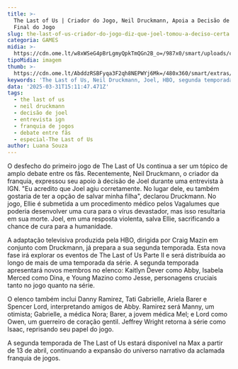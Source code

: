 ```yaml
---
title: >-
  The Last of Us | Criador do Jogo, Neil Druckmann, Apoia a Decisão de Joel no
  Final do Jogo
slug: the-last-of-us-criador-do-jogo-diz-que-joel-tomou-a-deciso-certa
categoria: GAMES
midia: >-
  https://cdn.ome.lt/w8xWSeG4pBrLgmyQpkTmQGn2B_o=/987x0/smart/uploads/conteudo/fotos/OMELETE_CAPA_-_2025-03-31T112235.539.png
tipoMidia: imagem
thumb: >-
  https://cdn.ome.lt/AbddzRSBFyqa3F2qh8NEPWYj6Mk=/480x360/smart/extras/conteudos/omelete_THUMB_-_2025-03-31T112303.114.png
keywords: 'The Last of Us, Neil Druckmann, Joel, HBO, segunda temporada The Last of Us'
data: '2025-03-31T15:11:47.471Z'
tags:
  - the last of us
  - neil druckmann
  - decisão de joel
  - entrevista ign
  - franquia de jogos
  - debate entre fãs
  - especial-The Last of Us
author: Luana Souza
---
```


O desfecho do primeiro jogo de The Last of Us continua a ser um tópico de amplo debate entre os fãs. Recentemente, Neil Druckmann, o criador da franquia, expressou seu apoio à decisão de Joel durante uma entrevista à IGN. "Eu acredito que Joel agiu corretamente. No lugar dele, eu também gostaria de ter a opção de salvar minha filha", declarou Druckmann. No jogo, Ellie é submetida a um procedimento médico pelos Vagalumes que poderia desenvolver uma cura para o vírus devastador, mas isso resultaria em sua morte. Joel, em uma resposta violenta, salva Ellie, sacrificando a chance de cura para a humanidade.

A adaptação televisiva produzida pela HBO, dirigida por Craig Mazin em conjunto com Druckmann, já prepara a sua segunda temporada. Esta nova fase irá explorar os eventos de The Last of Us Parte II e será distribuída ao longo de mais de uma temporada da série. A segunda temporada apresentará novos membros no elenco: Kaitlyn Dever como Abby, Isabela Merced como Dina, e Young Mazino como Jesse, personagens cruciais tanto no jogo quanto na série.

O elenco também inclui Danny Ramirez, Tati Gabrielle, Ariela Barer e Spencer Lord, interpretando amigos de Abby. Ramirez será Manny, um otimista; Gabrielle, a médica Nora; Barer, a jovem médica Mel; e Lord como Owen, um guerreiro de coração gentil. Jeffrey Wright retorna à série como Isaac, reprisando seu papel do jogo.

A segunda temporada de The Last of Us estará disponível na Max a partir de 13 de abril, continuando a expansão do universo narrativo da aclamada franquia de jogos.
